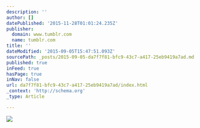 ```yaml
---
description: ''
author: []
datePublished: '2015-11-28T01:01:24.235Z'
publisher:
  domain: www.tumblr.com
  name: tumblr.com
title: ''
dateModified: '2015-09-05T15:47:51.093Z'
sourcePath: _posts/2015-09-05-da7f7f81-bfc9-43c7-a417-25eb9419a7ad.md
published: true
inFeed: true
hasPage: true
inNav: false
url: da7f7f81-bfc9-43c7-a417-25eb9419a7ad/index.html
_context: 'http://schema.org'
_type: Article

---
```

![](https://33.media.tumblr.com/364d9215ff95fcfaabf0bdfcb49aac66/tumblr_nbd84d7cb21soe0k5o8_r1_250.gif)